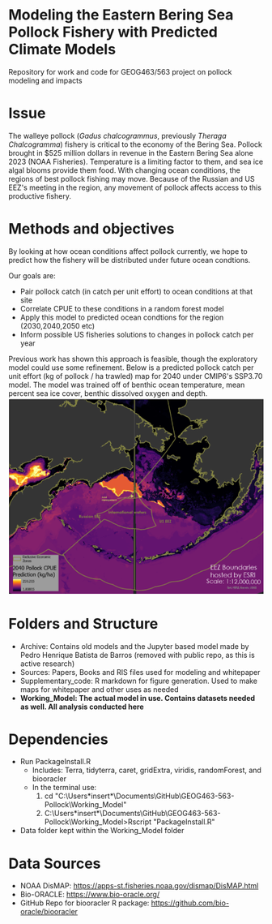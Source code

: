 # Modeling the Eastern Bering Sea Pollock Fishery with Predicted Climate Models
Repository for work and code for GEOG463/563 project on pollock modeling and impacts

# Issue
The walleye pollock (*Gadus chalcogrammus*, previously *Theraga Chalcogramma*) fishery is critical to the economy of the Bering Sea. Pollock brought in $525 million dollars in revenue in the Eastern Bering Sea alone 2023 (NOAA Fisheries). Temperature is a limiting factor to them, and sea ice algal blooms provide them food. With changing ocean conditions, the regions of best pollock fishing may move. Because of the Russian and US EEZ's meeting in the region, any movement of pollock affects access to this productive fishery. 

# Methods and objectives
By looking at how ocean conditions affect pollock currently, we hope to predict how the fishery will be distributed under future ocean condtions. 

Our goals are:
- Pair pollock catch (in catch per unit effort) to ocean conditions at that site
- Correlate CPUE to these conditions in a random forest model
- Apply this model to predicted ocean condtions for the region (2030,2040,2050 etc)
- Inform possible US fisheries solutions to changes in pollock catch per year

Previous work has shown this approach is feasible, though the exploratory model could use some refinement. Below is a predicted pollock catch per unit effort (kg of pollock / ha trawled) map for 2040 under CMIP6's SSP3.70 model. The model was trained off of benthic ocean temperature, mean percent sea ice cover, benthic dissolved oxygen and depth. 
![Predicted Pollock CPUE map for Eastern Bering Sea in 2040 (CMIP6 SSP3-7.0)](Previous_R_model/ExploratoryMapPollockCPUE2040.png "Predicted Pollock CPUE map for Eastern Bering Sea in 2040 (CMIP6 SSP3-7.0")

# Folders and Structure
- Archive: Contains old models and the Jupyter based model made by Pedro Henrique Batista de Barros (removed with public repo, as this is active research)
- Sources: Papers, Books and RIS files used for modeling and whitepaper
- Supplementary_code: R markdown for figure generation. Used to make maps for whitepaper and other uses as needed
- **Working_Model: The actual model in use. Contains datasets needed as well. All analysis conducted here**

# Dependencies
- Run PackageInstall.R
  - Includes: Terra, tidyterra, caret, gridExtra, viridis, randomForest, and biooracler
  - In the terminal use:
    1. cd "C:\Users\*insert*\Documents\GitHub\GEOG463-563-Pollock\Working_Model"
    2. C:\Users\*insert*\Documents\GitHub\GEOG463-563-Pollock\Working_Model>Rscript "PackageInstall.R"
- Data folder kept within the Working_Model folder

# Data Sources
- NOAA DisMAP: https://apps-st.fisheries.noaa.gov/dismap/DisMAP.html
- Bio-ORACLE: https://www.bio-oracle.org/
- GitHub Repo for biooracler R package: https://github.com/bio-oracle/biooracler
